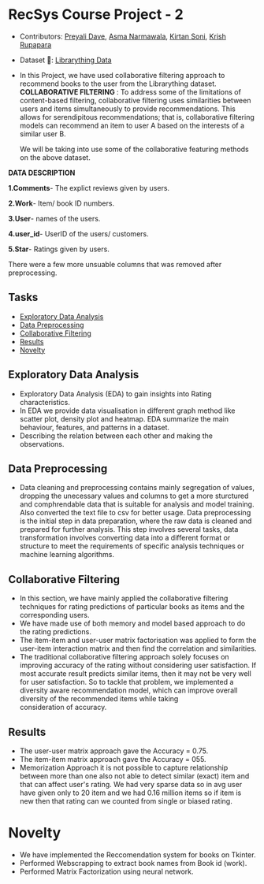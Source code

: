 # RecSys Course Project - 2

- Contributors: [Preyali Dave](https://github.com/preyali), [Asma Narmawala](https://github.com/asma-2922), [Kirtan Soni](https://github.com/kir1906), [Krish Rupapara](https://github.com/KrishRupapara)
- Dataset :link:: [Librarything Data](https://cseweb.ucsd.edu/~jmcauley/datasets.html#social_data)
- In this Project, we have used collaborative filtering approach to recommend books to the user from the Librarything dataset.
**COLLABORATIVE FILTERING** : To address some of the limitations of content-based filtering, collaborative filtering uses similarities between users and items simultaneously to provide recommendations. This allows for serendipitous recommendations; that is, collaborative filtering models can recommend an item to user A based on the interests of a similar user B.
 
  We will be taking into use some of the collaborative featuring methods on the above dataset.
  
**DATA DESCRIPTION**

  **1.Comments**- The explict reviews given by users.
  
  **2.Work**- Item/ book ID numbers.
  
  **3.User**- names of the users. 
  
  **4.user_id**- UserID of the users/ customers.
  
  **5.Star**- Ratings given by users.
  
  There were a few more unsuable columns that was removed after preprocessing.
  

## Tasks

- <a href='#exploratory-data-analysis'>Exploratory Data Analysis</a>
- <a href='#data-preprocessing'>Data Preprocessing</a>
- <a href='#collaborative-filtering'>Collaborative Filtering</a>
- <a href='#results'>Results</a>
- <a href='#novelty'>Novelty</a>


## Exploratory Data Analysis

- Exploratory Data Analysis (EDA) to gain insights into Rating characteristics.
- In EDA we provide data visualisation in different graph method like scatter plot, density plot and heatmap. EDA summarize the main behaviour, features, and patterns in a dataset.
- Describing the relation between each other and making the observations.

## Data Preprocessing
- Data cleaning and preprocessing contains mainly segregation of values, dropping the unecessary values and columns to get a more sturctured and comphrendable data that is suitable for analysis and model training. Also converted the text file to csv for better usage.
Data preprocessing is the initial step in data preparation, where the raw data is cleaned and prepared for further analysis.
This step involves several tasks, data transformation involves converting data into a different format or structure to meet the requirements of specific analysis techniques or machine learning algorithms.



## Collaborative Filtering
- In this section, we have mainly applied the collaborative filtering techniques for rating predictions of particular books as items and the corresponding users.
- We have made use of both memory and model based approach to do the rating predictions.
- The item-item and user-user matrix factorisation was applied to form the user-item interaction matrix and then find the correlation and similarities.
- The traditional collaborative filtering approach solely focuses on improving accuracy of the rating without considering user satisfaction. If most accurate result predicts similar items, then it may not be very well for user satisfaction. So to tackle that problem, we implemented a diversity aware recommendation model, which can improve overall diversity of the recommended items while taking consideration of accuracy.
  

## Results
- The user-user matrix approach gave the Accuracy = 0.75.
- The item-item matrix approach gave the Accuracy = 055.
- Memorization Approach it is not possible to capture relationship between more than one also not able to detect similar (exact) item and that can affect user's rating. We had very sparse data so in avg user have given only to 20 item and we had 0.16 million items so if item is new then that rating can we counted from single or biased rating.

# Novelty
- We have implemented the Reccomendation system for books on Tkinter.
- Performed Webscrapping to extract book names from Book id (work).
- Performed Matrix Factorization using neural network. 
